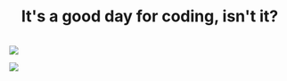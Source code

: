 <h1 align="center">It's a good day for coding, isn't it?</h1>

</br>
<img src="https://www.codewars.com/users/rsschool_d5a0f38678952518/badges/large">

<p align="center">
    
![](https://leetcard.jacoblin.cool/svygzhryr?ext=activity) 
    
</p>












